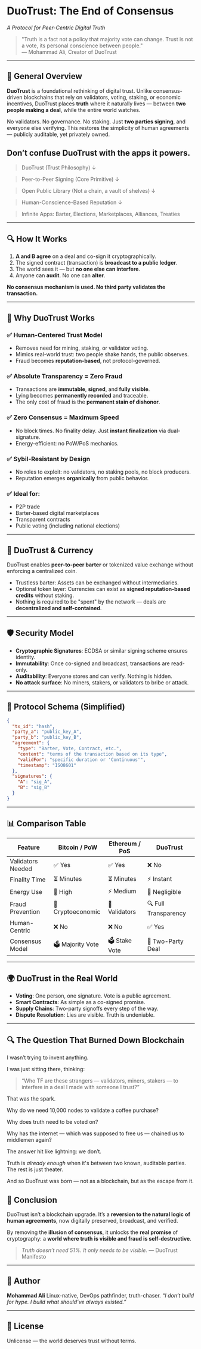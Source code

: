 # DuoTrust: The End of Consensus  
_A Protocol for Peer-Centric Digital Truth_

> "Truth is a fact not a policy that majority vote can change. Trust is not a vote, its personal conscience between people."  
> — Mohammad Ali, Creator of DuoTrust

---

## 📌 General Overview

**DuoTrust** is a foundational rethinking of digital trust. Unlike consensus-driven blockchains that rely on validators, voting, staking, or economic incentives, DuoTrust places **truth** where it naturally lives — between **two people making a deal**, while the entire world watches. 

No validators. No governance. No staking. Just **two parties signing**, and everyone else verifying. This restores the simplicity of human agreements — publicly auditable, yet privately owned.

## Don’t confuse DuoTrust with the apps it powers.

> DuoTrust (Trust Philosophy)
    ↓

> Peer-to-Peer Signing (Core Primitive)
    ↓

> Open Public Library (Not a chain, a vault of shelves)
    ↓

> Human-Conscience-Based Reputation
    ↓

> Infinite Apps: Barter, Elections, Marketplaces, Alliances, Treaties

---

## 🔍 How It Works

1. **A and B agree** on a deal and co-sign it cryptographically.
2. The signed contract (transaction) is **broadcast to a public ledger**.
3. The world sees it — but **no one else can interfere**.
4. Anyone can **audit**. No one can **alter**.

**No consensus mechanism is used. No third party validates the transaction.**

---

## 🧠 Why DuoTrust Works

### ✅ Human-Centered Trust Model
- Removes need for mining, staking, or validator voting.
- Mimics real-world trust: two people shake hands, the public observes.
- Fraud becomes **reputation-based**, not protocol-governed.

### ✅ Absolute Transparency = Zero Fraud
- Transactions are **immutable**, **signed**, and **fully visible**.
- Lying becomes **permanently recorded** and traceable.
- The only cost of fraud is the **permanent stain of dishonor**.

### ✅ Zero Consensus = Maximum Speed
- No block times. No finality delay. Just **instant finalization** via dual-signature.
- Energy-efficient: no PoW/PoS mechanics.

### ✅ Sybil-Resistant by Design
- No roles to exploit: no validators, no staking pools, no block producers.
- Reputation emerges **organically** from public behavior.

### ✅ Ideal for:
- P2P trade
- Barter-based digital marketplaces
- Transparent contracts
- Public voting (including national elections)

---

## 💱 DuoTrust & Currency

DuoTrust enables **peer-to-peer barter** or tokenized value exchange without enforcing a centralized coin.

- Trustless barter: Assets can be exchanged without intermediaries.
- Optional token layer: Currencies can exist as **signed reputation-based credits** without staking.
- Nothing is required to be "spent" by the network — deals are **decentralized and self-contained**.

---

## 🛡️ Security Model

- **Cryptographic Signatures**: ECDSA or similar signing scheme ensures identity.
- **Immutability**: Once co-signed and broadcast, transactions are read-only.
- **Auditability**: Everyone stores and can verify. Nothing is hidden.
- **No attack surface**: No miners, stakers, or validators to bribe or attack.

---

## 🔗 Protocol Schema (Simplified)

```json
{
  "tx_id": "hash",
  "party_a": "public_key_A",
  "party_b": "public_key_B",
  "agreement": {
    "type": "Barter, Vote, Contract, etc.",
    "content": "terms of the transaction based on its type",
    "validFor": "specific duration or 'Continuous'",
    "timestamp": "ISO8601"
  },
  "signatures": {
    "A": "sig_A",
    "B": "sig_B"
  }
}
````

---

## 📊 Comparison Table

| Feature           | Bitcoin / PoW     | Ethereum / PoS | DuoTrust             |
| ----------------- | ----------------- | -------------- | -------------------- |
| Validators Needed | ✅ Yes            | ✅ Yes         | ❌ No                |
| Finality Time     | ⏳ Minutes        | ⏳ Minutes     | ⚡ Instant            |
| Energy Use        | 🔋 High           | ⚡ Medium       | 🌱 Negligible        |
| Fraud Prevention  | 🔐 Cryptoeconomic | 🔐 Validators  | 🔍 Full Transparency |
| Human-Centric     | ❌ No             | ❌ No          | ✅ Yes               |
| Consensus Model   | 🗳️ Majority Vote  | 🗳️ Stake Vote  | 🤝 Two-Party Deal    |

---

## 🌍 DuoTrust in the Real World

* **Voting**: One person, one signature. Vote is a public agreement.
* **Smart Contracts**: As simple as a co-signed promise.
* **Supply Chains**: Two-party signoffs every step of the way.
* **Dispute Resolution**: Lies are visible. Truth is undeniable.

---

## 🔍 The Question That Burned Down Blockchain

I wasn’t trying to invent anything.

I was just sitting there, thinking:
> “Who TF are these strangers — validators, miners, stakers — to interfere in a deal I made with someone I trust?”

That was the spark.

Why do we need 10,000 nodes to validate a coffee purchase?

Why does truth need to be voted on?

Why has the internet — which was supposed to free us — chained us to middlemen again?

The answer hit like lightning: we don’t.

Truth is *already enough* when it's between two known, auditable parties.  
The rest is just theater.

And so DuoTrust was born — not as a blockchain, but as the escape from it.

## 🎯 Conclusion

DuoTrust isn’t a blockchain upgrade.
It’s a **reversion to the natural logic of human agreements**, now digitally preserved, broadcast, and verified.

By removing the **illusion of consensus**, it unlocks the **real promise** of cryptography: a **world where truth is visible and fraud is self-destructive**.

> *Truth doesn’t need 51%. It only needs to be visible.*
> — DuoTrust Manifesto

---

## 🧠 Author

**Mohammad Ali**
Linux-native, DevOps pathfinder, truth-chaser.
*“I don’t build for hype. I build what should’ve always existed.”*

---

## 📜 License

Unlicense — the world deserves trust without terms.
